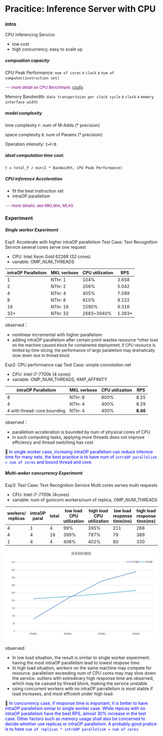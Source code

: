 # Pracitice: Inference Server with CPU

### intro

CPU inferencing Service:
- low cost
- high concurrency, easy to scale up


##### compuation capacity
CPU Peak Performance: `num of cores` *x* `clock` *x* `num of computes(instruction set)`

<font size='2' color='purple'>--- more detail on CPU Benchmark: [cpufp](https://github.com/pigirons/cpufp) </font>

Memory Bandwidth: `data transportaion per clock cycle` *x* `clock` *x* `memory interface width`

##### model complexity
time complexity `F`: num of M-Adds (* precision)

space complexity `B`: num of Params (* precision)

Operation intensity: `I=F/B` 

##### ideal computation time cost:
`t = total_F / min(I * Bandwidth, CPU Peak Performance)`

##### CPU inference Acceleration
- fit the best instruction set
- intraOP parallelism 

<font size=2 color='purple'> --- more details: see MKLdnn, MLAS </font>

### Experiment
##### Single worker Experiment
Exp1: Accelerate with higher intraOP parallelism
Test Case: Text Recognition Service
several cores serve one request
- CPU: Intel Xeon Gold 6226R (32 cores)
- variable: OMP_NUM_THREADS

| intraOP Parallelism | MKL verbose | CPU utilization | RPS |
| ----- | ----- | ----- | ----- |
| 1 | NThr: 1 | 104% | 3.658 |
| 2 | NThr: 2 | 206% | 5.042 |
| 4 | NThr: 4 | 405% | 7.099 |
| 8 | NThr: 8 | 810% | 9.222 |
| 16 | NThr: 16 | 1590% | 9.316 |
| 32* | NThr: 32 | 2683~3940% | 1.393* | 

observed： 
- nonlinear incremental with higher parallelism
- adding intraOP parallelism after certain point wastes resource 
<font size=2> *other load on the machine caused block </font> 
<font size=2> for containered deployment, if CPU resource is limited by time slicing, the performance of large parallelism may dramatically slow down due to thread block</font>

Exp2: CPU performance cap
Test Case: simple convolution net
- CPU: Intel i7-7700k (4 cores)
- variable: OMP_NUM_THREADS, KMP_AFFINITY

| intraOP Parallelism | MKL verbose | CPU utilization | RPS |
| ----- | ----- | ----- | ----- |
| 8 | NThr: 8 | 800% | 8.25 |
| 4 | NThr: 4 | 400% | 8.29 |
| 4 with thread-core bounding | NThr: 4 | 400% | __8.46__ |

observed：
- parallelism acceleration is bounded by num of physical cores of CPU
- in such computing tasks, applying more threads does not improve efficiency and  thread switching has cost

:speech_balloon: <font color='blue'>In single worker case, increaing intraOP parallelism can reduce infernce time for many nets. the best practice is to have num of `intraOP parallelism = num of cores` and bound thread and core.</font>

##### Multi-woker concurrency Experiment
Exp3: 
Test Case: Text Recognition Service
Multi cores serves multi requests
- CPU: Intel i7-7700k (4cores)
- variable: num of gunicorn workers/num of replica, OMP_NUM_THREADS

| workers/ replicas | intraOP paral | total | low load CPU utilization | high load CPU utilization | low load response time(ms) | high load response time(ms) | high load RPS |
| ----- | ----- | ----- | ----- | ----- | ----- | ----- | ----- |
| 4 | 1 | 4 | 99% | 395% | 211 | 266 | __15.90__ |
| 4 | 4 | 16 | 399% | 787% | 79 | 389 | 10.20 |
| 1 | 4 | 4 | 406% | 402% | 80 | 330 | 12.00 |

![response time vs load](response_load.jpg "Y:response time, X: load")

observed:
- In low load situation, the result is similar to single worker experiment. having the most intraOP parallelism lead to lowest respose time.
- In high load situation, workers on the same machine may compete for resource. parallelism exceeding num of CPU cores may may slow down the service. outliers with extrodinary high response time are observed, which may be casued by thread block, making the service unstable.
- using concurrent workers with no intraOP parrallelism is most stable if load increases, and most efficient under high load. 



:speech_balloon: <font color='blue'>In concurrency case, if response time is important, it is better to have intraOP parallelism simiar to single worker case. While repicas with no intraOP parallelism have the best RPS, almost 30% increase in the test case. Other factors such as memory usage shall also be concerned to decide whether use replicas or intraOP parallelism. A probably good pratice is to have `num of replicas * intraOP parallelism = num of cores`</font>
